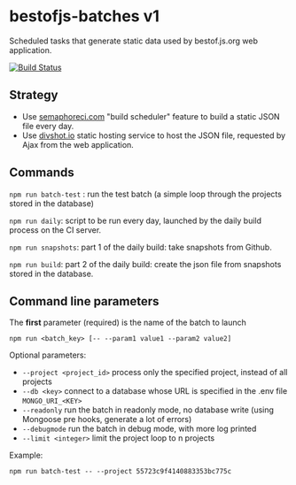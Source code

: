 # bestofjs-batches v1

Scheduled tasks that generate static data used by bestof.js.org web application.

[![Build Status](https://semaphoreci.com/api/v1/projects/add14899-9368-4ae3-89df-21c09c9e0c36/548282/badge.svg)](https://semaphoreci.com/mikeair/bestofjs-batches)

## Strategy

* Use [semaphoreci.com](https://semaphoreci.com/) "build scheduler" feature to build a static JSON file every day.
* Use [divshot.io](https://divshot.com/) static hosting service to host the JSON file, requested by Ajax from the web application.

## Commands

`npm run batch-test` : run the test batch (a simple loop through the projects stored in the database)

`npm run daily`: script to be run every day, launched by the daily build process on the CI server.

`npm run snapshots`: part 1 of the daily build: take snapshots from Github.

`npm run build`: part 2 of the daily build: create the json file from snapshots stored in the database.


## Command line parameters

The **first** parameter (required) is the name of the batch to launch

```
npm run <batch_key> [-- --param1 value1 --param2 value2]
```

Optional parameters:

* `--project <project_id>` process only the specified project, instead of all projects
* `--db <key>` connect to a database whose URL is specified in the .env file `MONGO_URI_<KEY>`
* `--readonly` run the batch in readonly mode, no database write (using Mongoose pre hooks, generate a lot of errors)
* `--debugmode` run the batch in debug mode, with more log printed
* `--limit <integer>` limit the project loop to n projects

Example:

```
npm run batch-test -- --project 55723c9f4140883353bc775c
```
